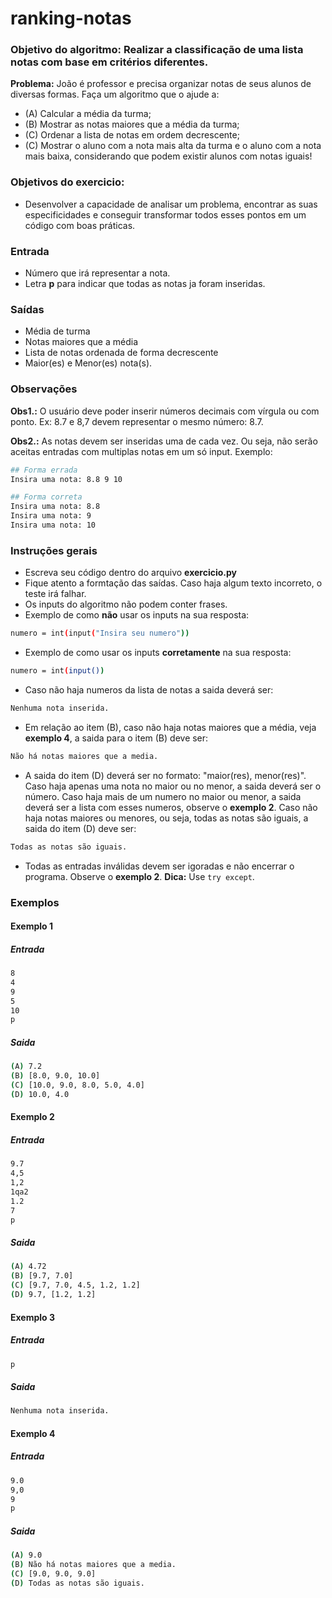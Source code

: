# ranking-notas
### Objetivo do algoritmo: Realizar a classificação de uma lista notas com base em critérios diferentes.
**Problema:** João é professor e precisa organizar notas de seus alunos de diversas formas. Faça um algoritmo que o ajude a:
  - (A) Calcular a média da turma;
  - (B) Mostrar as notas maiores que a média da turma;
  - (C) Ordenar a lista de notas em ordem decrescente;
  - (C) Mostrar o aluno com a nota mais alta da turma e o aluno com a nota mais baixa, considerando que podem existir alunos com notas iguais!

### Objetivos do exercicio:
- Desenvolver a capacidade de analisar um problema, encontrar as suas especificidades e conseguir transformar todos esses pontos em um código com boas práticas.

### Entrada
- Número que irá representar a nota.
- Letra **p** para indicar que todas as notas ja foram inseridas.

### Saídas
- Média de turma
- Notas maiores que a média
- Lista de notas ordenada de forma decrescente
- Maior(es) e Menor(es) nota(s).

### Observações
**Obs1.:** O usuário deve poder inserir números decimais com vírgula ou com ponto. Ex: 8.7 e 8,7 devem representar o mesmo número: 8.7.

**Obs2.:** As notas devem ser inseridas uma de cada vez. Ou seja, não serão aceitas entradas com multiplas notas em um só input. Exemplo:
```sh
## Forma errada
Insira uma nota: 8.8 9 10

## Forma correta
Insira uma nota: 8.8
Insira uma nota: 9
Insira uma nota: 10
```

### Instruções gerais
- Escreva seu código dentro do arquivo **exercicio.py**
- Fique atento a formtação das saídas. Caso haja algum texto incorreto, o teste irá falhar.
- Os inputs do algoritmo não podem conter frases.
- Exemplo de como **não** usar os inputs na sua resposta:
```sh
numero = int(input("Insira seu numero"))
```

- Exemplo de como usar os inputs **corretamente** na sua resposta:
```sh
numero = int(input())
```
- Caso não haja numeros da lista de notas a saida deverá ser:
```sh
Nenhuma nota inserida.
```
- Em relação ao item (B), caso não haja notas maiores que a média, veja **exemplo 4**, a saida para o item (B) deve ser:
```sh
Não há notas maiores que a media.
```
- A saida do item (D) deverá ser no formato: "maior(res), menor(res)". Caso haja apenas uma nota no maior ou no menor, a saida deverá ser o número. Caso haja mais de um numero no maior ou menor, a saida deverá ser a lista com esses numeros, observe o **exemplo 2**. Caso não haja notas maiores ou menores, ou seja, todas as notas são iguais, a saida do item (D) deve ser:
```sh
Todas as notas são iguais.
```
- Todas as entradas inválidas devem ser igoradas e não encerrar o programa. Observe o **exemplo 2**. **Dica:** Use `try except`.

### Exemplos
#### Exemplo 1
##### Entrada
```sh
8
4
9
5
10
p
```
##### Saida
```sh
(A) 7.2
(B) [8.0, 9.0, 10.0]
(C) [10.0, 9.0, 8.0, 5.0, 4.0]
(D) 10.0, 4.0
```

#### Exemplo 2
##### Entrada
```sh
9.7
4,5
1,2
1qa2
1.2
7
p
```
##### Saida
```sh
(A) 4.72
(B) [9.7, 7.0]
(C) [9.7, 7.0, 4.5, 1.2, 1.2]
(D) 9.7, [1.2, 1.2]
```

#### Exemplo 3
##### Entrada
```sh
p
```
##### Saida
```sh
Nenhuma nota inserida.
```

#### Exemplo 4
##### Entrada
```sh
9.0
9,0
9
p
```
##### Saida
```sh
(A) 9.0
(B) Não há notas maiores que a media.
(C) [9.0, 9.0, 9.0]
(D) Todas as notas são iguais.
```
